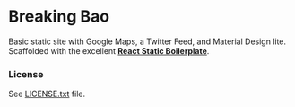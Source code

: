 # Breaking Bao

Basic static site with Google Maps, a Twitter Feed, and Material Design lite. Scaffolded with the excellent [**React Static Boilerplate**](https://github.com/kriasoft/react-static-boilerplate).

### License
See [LICENSE.txt](https://github.com/danyim/breaking-bao/blob/master/LICENSE.txt) file.
